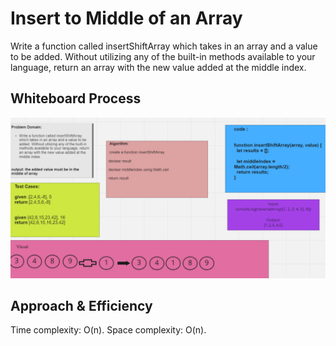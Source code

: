 # Insert to Middle of an Array
Write a function called insertShiftArray which takes in an array and a value to be added. Without utilizing any of the built-in methods available to your language, return an array with the new value added at the middle index.

## Whiteboard Process
![Whiteboard Process](https://github.com/islamrwashdeh/data-structures-and-algorithms/blob/array-insert-shift/javascript/Code%20ChallengeClass/array-insert-shift./Screenshot%20(125).png?raw=true)

## Approach & Efficiency
Time complexity: O(n).
Space complexity: O(n).
 